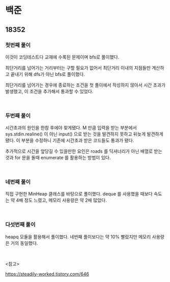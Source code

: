 # 백준

## 18352

### 첫번째 풀이

이것이 코딩테스트다 교재에 수록된 문제이며 bfs로 풀이했다.

최단거리를 넘어가는 거리부터는 구할 필요가 없어서 최단거리 이내의 지점들만 계산하고 끝내기 위해 dfs가 아닌 bfs로 풀이했다.

최단거리를 넘어가는 경우에 종료하는 조건을 첫 풀이에서 작성하지 않아서 시간 초과가 발생했고, 이 조건을 추가해서 통과할 수 있었다.

<br>

### 두번째 풀이

시간초과의 원인을 한참 후에야 찾게됐다. M 만큼 입력을 받는 부분에서 sys.stdin.realine() 이 아닌 input() 으로 받는 것을 발견하지 못하고 뒤늦게 발견하게 됐다. 이 부분을 수정하니 기존에 시간초과 받은 코드들도 통과가 됐다.

추가적으로 시간을 앞당길 수 있을만한 요인은 roads 를 딕셔너리가 아닌 배열로 받는 것과 for 문을 돌때 enumerate 를 활용하는 방법이 있다.

<br>

### 네번째 풀이

직접 구현한 MinHeap 클래스를 바탕으로 풀이했다. deque 를 사용했을 때보다 속도는 약 4배 정도 느렸고, 메모리 사용량은 약 2배 많았다.

<br>

### 다섯번째 풀이

heapq 모듈을 활용해서 풀이했다. 네번째 풀이보다는 약 10% 빨랐지만 메모리 사용량은 거의 동일했다.

<br>

<참고>

https://steadily-worked.tistory.com/646